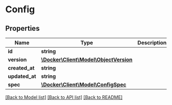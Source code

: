 # Config

## Properties
Name | Type | Description | Notes
------------ | ------------- | ------------- | -------------
**id** | **string** |  | [optional] 
**version** | [**\Docker\Client\Model\ObjectVersion**](ObjectVersion.md) |  | [optional] 
**created_at** | **string** |  | [optional] 
**updated_at** | **string** |  | [optional] 
**spec** | [**\Docker\Client\Model\ConfigSpec**](ConfigSpec.md) |  | [optional] 

[[Back to Model list]](../../README.md#documentation-for-models) [[Back to API list]](../../README.md#documentation-for-api-endpoints) [[Back to README]](../../README.md)

